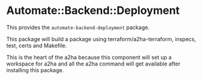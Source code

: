 # Automate::Backend::Deployment

This provides the `automate-backend-deployment` package.

This package will build a package using terraform/a2ha-terraform, inspecs, test, certs and Makefile. 

This is the heart of the a2ha because this component will set up a workspace for a2ha and all the a2ha command will get available after installing this package.

